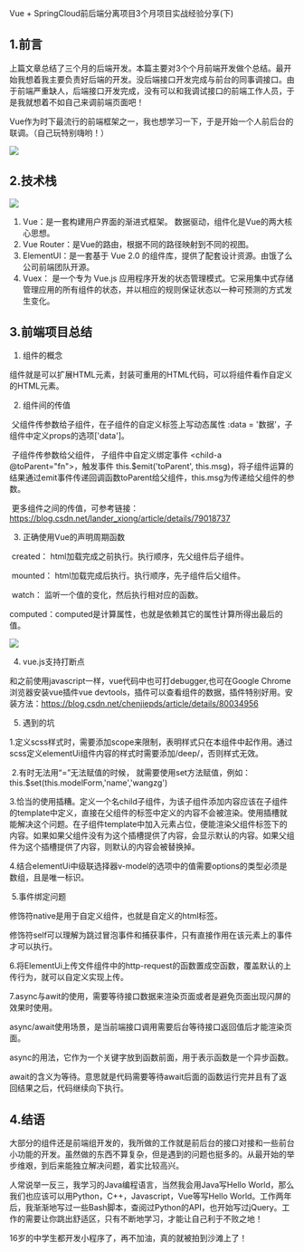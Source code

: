 Vue + SpringCloud前后端分离项目3个月项目实战经验分享(下)



## 1.前言

上篇文章总结了三个月的后端开发。本篇主要对3个个月前端开发做个总结。最开始我想着我主要负责好后端的开发。没后端接口开发完成与前台的同事调接口。由于前端严重缺人，后端接口开发完成，没有可以和我调试接口的前端工作人员，于是我就想着不如自己来调前端页面吧！

Vue作为时下最流行的前端框架之一，我也想学习一下，于是开始一个人前后台的联调。（自己玩特别嗨哟！）

![](https://ae01.alicdn.com/kf/HTB1bAxsa1T2gK0jSZFvq6xnFXXaJ.jpg)

## 2.技术栈

![](https://ae01.alicdn.com/kf/HTB1bJ8Xbbr1gK0jSZFD7629yVXab.png)

1. Vue：是一套构建用户界面的渐进式框架。  数据驱动，组件化是Vue的两大核心思想。
2. Vue Router：是Vue的路由，根据不同的路径映射到不同的视图。
3. ElementUI：是一套基于 Vue 2.0 的组件库，提供了配套设计资源。由饿了么公司前端团队开源。 
4. Vuex： 是一个专为 Vue.js 应用程序开发的状态管理模式。它采用集中式存储管理应用的所有组件的状态，并以相应的规则保证状态以一种可预测的方式发生变化。 

## 3.前端项目总结

1. 组件的概念

组件就是可以扩展HTML元素，封装可重用的HTML代码，可以将组件看作自定义的HTML元素。 

2. 组件间的传值

​     父组件传参数给子组件，在子组件的自定义标签上写动态属性 :data = '数据'，子组件中定义props的选项['data']。

​     子组件传参数给父组件， 子组件中自定义绑定事件 <child-a @toParent="fn"></child-a>，触发事件 this.$emit('toParent', this.msg)，将子组件运算的结果通过emit事件传递回调函数toParent给父组件，this.msg为传递给父组件的参数。

​    更多组件之间的传值，可参考链接：<https://blog.csdn.net/lander_xiong/article/details/79018737> 

3. 正确使用Vue的声明周期函数

​       created： html加载完成之前执行。执行顺序，先父组件后子组件。

​       mounted： html加载完成后执行。执行顺序，先子组件后父组件。

​       watch： 监听一个值的变化，然后执行相对应的函数。

​       computed：computed是计算属性，也就是依赖其它的属性计算所得出最后的值。

![](https://ae01.alicdn.com/kf/HTB1FuxebbY1gK0jSZTEq6xDQVXaj.jpg)

4. vue.js支持打断点

和之前使用javascript一样，vue代码中也可打debugger,也可在Google Chrome浏览器安装vue插件vue devtools，插件可以查看组件的数据，插件特别好用。安装方法：https://blog.csdn.net/chenjiepds/article/details/80034956

5. 遇到的坑

​         1.定义scss样式时，需要添加scope来限制，表明样式只在本组件中起作用。通过scss定义elementUi组件内容的样式时需要添加/deep/，否则样式无效。

​        2.有时无法用“=”无法赋值的时候， 就需要使用set方法赋值，例如：this.$set(this.modelForm,'name','wangzg') 

​        3.恰当的使用插糟。定义一个名child子组件，为该子组件添加内容应该在子组件的template中定义，直接在父组件的<child>标签中定义的内容不会被渲染。使用插槽就能解决这个问题。在子组件template中加入<slot>元素占位，便能渲染父组件<child>标签下的内容。如果如果父组件没有为这个插槽提供了内容，会显示默认的内容。如果父组件为这个插槽提供了内容，则默认的内容会被替换掉。

​        4.结合elementUi中级联选择器v-model的选项中的值需要options的类型必须是数组，且是唯一标识。

​        5.事件绑定问题

修饰符native是用于自定义组件，也就是自定义的html标签。

修饰符self可以理解为跳过冒泡事件和捕获事件，只有直接作用在该元素上的事件才可以执行。

​         6.将ElementUi上传文件组件中的http-request的函数置成空函数，覆盖默认的上传行为，就可以自定义实现上传。

​         7.async与awit的使用，需要等待接口数据来渲染页面或者是避免页面出现闪屏的效果时使用。

async/await使用场景，是当前端接口调用需要后台等待接口返回值后才能渲染页面。

 async的用法，它作为一个关键字放到函数前面，用于表示函数是一个异步函数。

 await的含义为等待。意思就是代码需要等待await后面的函数运行完并且有了返回结果之后，代码继续向下执行。

## 4.结语

大部分的组件还是前端组开发的，我所做的工作就是前后台的接口对接和一些前台小功能的开发。虽然做的东西不算复杂，但是遇到的问题也挺多的。从最开始的举步维艰，到后来能独立解决问题，着实比较高兴。

人常说举一反三，我学习的Java编程语言，当然我会用Java写Hello World，那么我们也应该可以用Python，C++，Javascript，Vue等写Hello World。工作两年后，我渐渐地写过一些Bash脚本，查阅过Python的API，也开始写过jQuery。工作的需要让你跳出舒适区，只有不断地学习，才能让自己利于不败之地！

16岁的中学生都开发小程序了，再不加油，真的就被拍到沙滩上了！